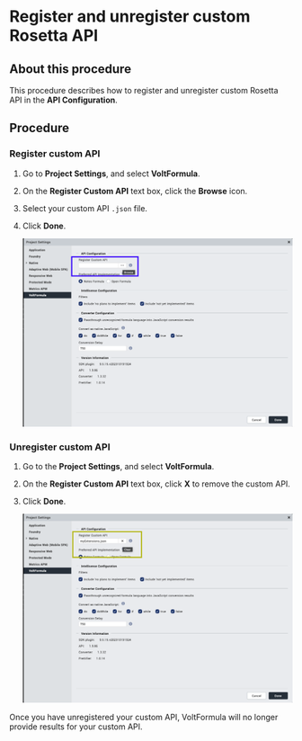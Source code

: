 # Register and unregister custom Rosetta API

## About this procedure

This procedure describes how to register and unregister custom Rosetta API in the **API Configuration**.

## Procedure

### Register custom API

1. Go to **Project Settings**, and select **VoltFormula**.
3. On the **Register Custom API** text box, click the **Browse** icon.
4. Select your custom API `.json` file.
5. Click **Done**.

    ![](../assets/images/vfreg.png)

### Unregister custom API

1. Go to the **Project Settings**, and select **VoltFormula**.
3. On the  **Register Custom API** text box, click **X** to remove the custom API.
4. Click **Done**.

    ![](../assets/images/vfunreg.png)

Once you have unregistered your custom API, VoltFormula will no longer provide results for your custom API.


